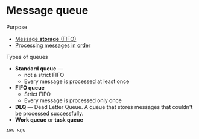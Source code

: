 # Message queue

Purpose
* [Message **storage** (FIFO)](../data-storage.md)
* [Processing messages in order](../concurrency-control.md)

Types of queues

* **Standard queue** —
  * not a strict FIFO
  * Every message is processed at least once
* **FIFO queue**
  * Strict FIFO
  * Every message is processed only once
* **DLQ** — Dead Letter Queue. A queue that stores messages that couldn't be processed successfully.
* **Work queue** or **task queue**

~~~admonish example
AWS SQS
~~~
